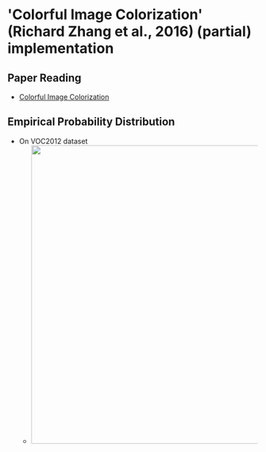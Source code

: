 # 'Colorful Image Colorization' (Richard Zhang et al., 2016) (partial) implementation
## Paper Reading
- [Colorful Image Colorization](https://github.com/KimRass/Colorful-Image-Colorization/blob/main/papers/colorful_image_colorization.pdf)
## Empirical Probability Distribution
- On VOC2012 dataset
    - <img src="https://github.com/KimRass/Colorful-Image-Colorization/assets/67457712/5ea1c250-6f0d-4e8d-9135-81705b0b1d26" width="600">
<!-- ## Related Works
- Previous works have trained convolutional neural networks (CNNs) to predict color on large datasets. However, ***the results from these previous attempts tend to look desaturated.*** One explanation is that use loss functions that encourage conservative predictions. These losses are inherited from standard regression problems, where ***the goal is to minimize Euclidean error between an estimate and the ground truth.***
## Introduction
- Given the lightness channel $L$, our system predicts the corresponding $a$ and $b$ color channels of the image in the CIELAB colorspace. ***Predicting color has the nice property that training data is practically free: any color photo can be used as a training example, simply by taking the image’s L\* channel as input and its a\*b\* channels as the supervisory signal.***
## Architecture
- 'X': Spatial resolution of output
- 'C': Number of channels of output
- 'S': Computation stride, values greater than 1 indicate downsampling following convolution, values less than 1 indicate upsampling preceding convolution
- 'D': Kernel dilation
- 'Sa': Accumulated stride across all preceding layers (product over all strides in previous layers)
- 'De' Effective dilation of the layer with respect to the input (layer dilation times accumulated stride)
- 'BN' Whether BatchNorm layer was used after layer
- 'L': Whether a 1 x 1 conv and cross-entropy loss layer was imposed
## Training
### Loss
- Given an input lightness channel $X \in \mathbb{R}^{H \times W \times 1}$, our objective is to learn a mapping $\hat{Y} = F(X)$ to the two associated color channels $Y \in \mathbb{R}^{H \times W \times 2}$, where $H$, $W$ are image dimensions. (We denote predictions with a $\hat{\cdot}$ symbol and ground truth without.)
- We perform this task in CIELAB color space. Because distances in this space model perceptual distance, a natural objective function is the Euclidean loss $L_{2}$ between predicted and ground truth colors. However, ***this loss is not robust to the inherent ambiguity and multimodal nature of the colorization problem. If an object can take on a set of distinct a\*b\* values, the optimal solution to the Euclidean loss will be the mean of the set. In color prediction, this averaging effect favors grayish, desaturated results.*** Additionally, if the set of plausible colorizations is non-convex, the solution will in fact be out of the set, giving implausible results.
- Instead, we treat the problem as multinomial classification. We quantize the a\*b\* output space into bins with grid size 10 and keep the $Q = 313$ values.
- For a given input $X$, we learn a mapping to a probability distribution over possible colors $\hat{Z} \in [0, 1]^{H \times W \times Q}$, where $Q$ is the number of quantized a\*b\* values. To compare predicted $\hat{Z}$ against ground truth, we define function $Z = H^{-1}_{gt}(Y)$, which converts ground truth color $Y$ to vector $Z$, using a soft-encoding scheme.
- Soft-encoding scheme: Each ground truth value $Y_{h, w}$ can be encoded as a 1-hot vector $Z_{h, w}$ by searching for the nearest quantized a\*b\* bin. However, ***we found that soft-encoding worked well for training, and allowed the network to quickly learn the relationship between elements in the output space. We find the 5-nearest neighbors to*** $Y_{h, w}$ ***in the output space and weight them proportionally to their distance from the ground truth using a Gaussian kernel with*** $\sigma = 5$***.***
- Comment: 2-dimensional gaussian function ($\sigma = \sigma_{x} = \sigma_{y}$):
$$f(x, y) = \frac{1}{2\pi\sigma^{2}}\exp\bigg(-\frac{(x - \mu_{x})^{2} + (x - \mu_{y})^{2}}{2\sigma^{2}}\bigg)$$
- We then use multinomial cross entropy loss Lcl(·, ·), defined as: Lcl(Zb, Z) = − X h,w v(Zh,w) X q Zh,w,q log(Zbh,w,q) (2) where v(·) is a weighting term that can be used to rebalance the loss based on color-class rarity, as defined in Section 2.2 below. Finally, we map probability distribution Zb to color values Yb with function Yb = H(Zb), which will be further discussed in Section 2.3. 2.2 Class rebalancing The distribution of ab values in natural images is strongly biased towards val- ues with low ab values, due to the appearance of backgrounds such as clouds, pavement, dirt, and walls. Figure 3(b) shows the empirical distribution of pixels in ab space, gathered from 1.3M training images in ImageNet [28]. Observe that the number of pixels in natural images at desaturated values are orders of magnitude higher than for saturated values. Without accounting for this, the loss function is dominated by desaturated ab values. We account for the class- imbalance problem by reweighting the loss of each pixel at train time based on the pixel color rarity. This is asymptotically equivalent to the typical approach of resampling the training space [32]. Each pixel is weighed by factor w ∈ RQ, based on its closest ab bin.
### Dataset
- We train our network on the 1.3M images from the ImageNet training set, validate on the first 10k images in the ImageNet validation set.
## Evaluation
- Table 1: Colorization results on 10k images in the ImageNet validation set
    - <img src="https://user-images.githubusercontent.com/105417680/229296573-9e07c8cb-3f1f-4159-9d26-8e1c1fd3cd28.png" width="600">
    - Higher is better for all metrics.
    - 'Gray': Colors every pixel gray, with $(a^{*}, b^{*}) = 0$
    - 'Random': Random Copies the colors from a random image from the training set.
    - 'Larsson et al. [23]':
    - 'Ours (L2)': Our network trained from scratch, with L2 regression loss.
    - 'Ours (L2, ft)': Our network trained with L2 regression loss, fine-tuned from our full classification with rebalancing network.
    - 'Ours (class)': Our full method, with classification loss, defined in Equation 2, and class rebalancing, as described in Section 2.2. The network was trained from scratch with k-means initialization [36], using the ADAM solver for approximately 450k iterations3.
    - 'Ours (full)':  2. Ours (class) Our network on classification loss but no class rebalancing (λ = 1 in Equation 4).
    - 'AuC':
        - Refers to the area under the curve of the cumulative error distribution over a\*b\* space [22].
        - 'rebal' shows the class-balanced variant of this metric.
        - As a low-level test, ***we compute the percentage of predicted pixel colors within a thresholded L2 distance of the ground truth in a\*b\* color space. We then sweep across thresholds from 0 to 150 to produce a cumulative mass function, integrate the area under the curve (AuC), and normalize. Note that this AuC metric measures raw prediction accuracy, whereas our method aims for plausibility.***
        - Our network, trained on classification without rebalancing, outperforms our L2 variant (when trained from scratch) (Comment: 'AuC non-rebal'에 대해서 'Ours (class)'가 'Ours (L2)'보다 좋은 성능을 보입니다.).
        - When the L2 net is instead fine-tuned from a color classification network, it matches the performance of the classifica- tion network. This indicates that the L2 metric can achieve accurate coloriza- tions, but has difficulty in optimization from scratch. The Larsson et al. [23] method achieves slightly higher accuracy. Note that this metric is dominated by desaturated pixels, due to the distribution of ab values in natural images (Figure 3(b)). As a result, even predicting gray for every pixel does quite well, and our full method with class rebalancing achieves approximately the same score. Perceptually interesting regions of images, on the other hand, tend to have a distribution of ab values with higher values of saturation. As such, we compute a class-balanced variant of the AuC metric by re-weighting the pixels inversely by color class probability (Equation 4, setting λ = 0). Under this metric, our full method outperforms all variants and compared algorithms, indicating that class-rebalancing in the training objective achieved its desired effect.
    - 'VGG Top-1 Class Acc':
        - The classification accuracy after colorization using the VGG-16 [5] network.
        - Does our method produce realistic enough colorizations to be interpretable to an off-the-shelf object classifier? We tested this by feeding our fake colorized images to a VGG network [5] that was trained to predict ImageNet classes from real color photos. ***If the classifier performs well, that means the colorizations are accurate enough to be informative about object class.***
        - ***Classifier performance drops from 68.3% to 52.7% after ablating colors from the input.***
        - After re-colorizing using our full method, the performance is improved to 56.0% (other variants of our method (Comment: 'Ours (L2, ft)' and 'Ours (class)') achieve slightly higher results).
        - 'Larsson et al. [23]' achieves the highest performance on this metric, reaching 59.4%.
        - For reference, a VGG classification network fine-tuned on grayscale inputs reaches a performance of 63.5%.
        - In addition to serving as a perceptual metric, this analysis demonstrates a practical use for our algorithm: without any additional training or fine-tuning, we can improve performance on grayscale image classification, simply by colorizing images with our algorithm and passing them to an off-the-shelf classifier.
    - 'AMT Labeled Real':
        - For many applications, such as those in graphics, the ultimate test of colorization is how compelling the colors look to a human observer. To test this, we ran a real vs. fake two-alternative forced choice experiment on Amazon Mechanical Turk (AMT). Participants in the experiment were shown a series of pairs of images. Each pair consisted of a color photo next to a re-colorized version, produced by either our algorithm or a baseline. Participants were asked to click on the photo they believed contained fake colors generated by a computer program.
        - Shows results from our AMT real vs. fake test (with mean and standard error reported, estimated by bootstrap).
        - Note that an algorithm that produces ground truth images would achieve 50% performance in expectation. 
- 2. Semantic interpretability (VGG classification):
## Studies
- Figure 13
    - <img src="https://user-images.githubusercontent.com/105417680/229299407-d0129678-b0a4-44df-904d-2bbd4cc7900c.png" width="1000">
- To further investigate the biases in our system, we look at the common classification confusions that often occur after image recolorization, but not with the original ground truth image. Examples for some top confusions are shown in Figure 10. An image of a “minibus” is often colored yellow, leading to a misclassification as “school bus”. Animal classes are sometimes colored differently than ground truth, leading to misclassification to related species. Note that the colorizations are often visually realistic, even though they lead to a misclassification. To find common confusions, we compute the rate of top-5 confusion Corig, Crecolor ∈ [0, 1]C×C , with ground truth colors and after recolorization. A value of Cc,d = 1 means that every image in category c was classified as category d in the top-5. We find the class-confusion added after recolorization by computing A = Crecolor − Corig, and sort the off-diagonal entries. Figure 11(b) shows all C × (C − 1) off-diagonal entries of Crecolor vs Corig, with the top 100 entries from A highlighted. For each category pair (c, d), we extract the images that contained the confusion after recolorization, but

- color prediction requires understanding an image at both the pixel and the semantic-level. We have investigated how colorization generalizes to high-level semantic tasks in Section 3.2. Studies of natural image statistics have shown that the lightness value of a single pixel can highly constrain the likely color of that pixel: darker lightness values tend to be correlated with more saturated colors [44]. Could our network be exploiting a simple, low-level relationship like this, in order to predict color?4 We tested this hypothesis with the simple demonstration in Figure 12. Given a grayscale Macbeth color chart as input, our network was unable to recover its colors. This is true, despite the fact that the lightness values vary considerably for the different color patches in this image. On the other hand, given two recognizable vegetables that are roughly isoluminant, the system is able to recover their color. In Figure 12, we also demonstrate that the prediction is somewhat stable with respect to low-level lightness and contrast changes. Blurring, on the other hand, has a bigger effect on the predictions in this example, possibly because the operation removes the diagnostic texture pattern of the zucchini. E.g., previous work showed that CNNs can learn to use chromatic aberration cues to predict, given an image patch, its (x,y) location within an image [14].

- effective dilation. The effective dilation is the spacing at which consecutive elements of the convolutional kernel are evaluated, relative to the input pixels, and is computed by the product of the accumulated stride and the layer dilation. Through each convo- lutional block from conv1 to conv5, the effective dilation of the convolutional kernel is increased. From conv6 to conv8, the effective dilation is decreased.
## References
- [5] [Very Deep Convolutional Networks for Large-Scale Image Recognition](https://arxiv.org/pdf/1409.1556.pdf)
- [22] [Learning Large-Scale Automatic Image Colorization](https://www.cv-foundation.org/openaccess/content_iccv_2015/papers/Deshpande_Learning_Large-Scale_Automatic_ICCV_2015_paper.pdf)
- [23] [Learning Representations for Automatic Colorization](https://arxiv.org/pdf/1603.06668.pdf)
# TO DO
## PyTorch Implementation
- Loss function 구현 -->
